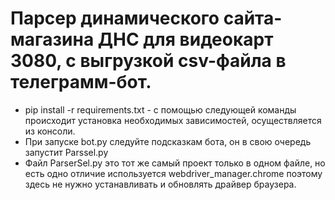 # Парсер динамического сайта-магазина ДНС для видеокарт 3080, с выгрузкой csv-файла в телеграмм-бот.
+ pip install -r requirements.txt - с помощью следующей команды происходит установка необходимых зависимостей, осуществляется из консоли.
+ При запуске bot.py следуйте подсказкам бота, он в свою очередь запустит Parssel.py
+ Файл ParserSel.py это тот же самый проект только в одном файле, но есть одно отличие используется webdriver_manager.chrome поэтому здесь не нужно устанавливать и обновлять драйвер браузера. 
